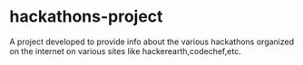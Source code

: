 # hackathons-project
A project developed to provide info about the various hackathons organized on the internet on various sites like hackerearth,codechef,etc.
